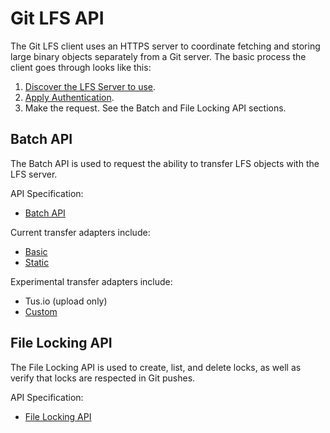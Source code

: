 # Git LFS API

The Git LFS client uses an HTTPS server to coordinate fetching and storing
large binary objects separately from a Git server. The basic process the client
goes through looks like this:

1. [Discover the LFS Server to use](./server-discovery.md).
2. [Apply Authentication](./authentication.md).
3. Make the request. See the Batch and File Locking API sections.

## Batch API

The Batch API is used to request the ability to transfer LFS objects with the
LFS server.

API Specification:
  * [Batch API](./batch.md)

Current transfer adapters include:
  * [Basic](./basic-transfers.md)
  * [Static](./static-transfers.md)

Experimental transfer adapters include:
  * Tus.io (upload only)
  * [Custom](../custom-transfers.md)

## File Locking API

The File Locking API is used to create, list, and delete locks, as well as
verify that locks are respected in Git pushes.

API Specification:
  * [File Locking API](./locking.md)

